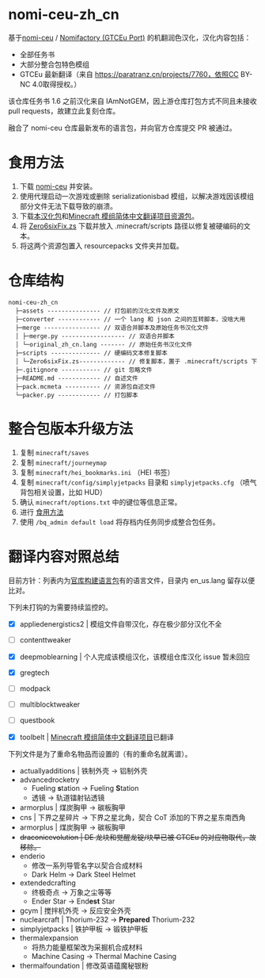 # nomi-ceu-zh_cn

基于[nomi-ceu](https://github.com/Nomi-CEu/Nomi-CEu) / [Nomifactory (GTCEu Port)](https://www.curseforge.com/minecraft/modpacks/nomi-ceu) 的机翻润色汉化，汉化内容包括：

- 全部任务书
- 大部分整合包特色模组
- GTCEu 最新翻译（来自 https://paratranz.cn/projects/7760，依照CC BY-NC 4.0取得授权。）

该仓库任务书 1.6 之前汉化来自 IAmNotGEM，因上游仓库打包方式不同且未接收 pull requests，故建立此复刻仓库。

融合了 nomi-ceu 仓库最新发布的语言包，并向官方仓库提交 PR 被通过。

# 食用方法

1. 下载 [nomi-ceu](https://github.com/Nomi-CEu/Nomi-CEu/releases) 并安装。
2. 使用代理启动一次游戏或删除 serializationisbad 模组，以解决游戏因该模组部分文件无法下载导致的崩溃。
3. 下载[本汉化包](https://github.com/zero6six/nomi-ceu-zh_cn/releases)和[Minecraft 模组简体中文翻译项目资源包](https://cfpa.site/)。
4. 将 [Zero6sixFix.zs](https://github.com/zero6six/nomi-ceu-zh_cn/tree/master/scripts/Zero6sixFix.zs) 下载并放入 .minecraft/scripts 路径以修复被硬编码的文本。
5. 将这两个资源包置入 resourcepacks 文件夹并加载。 

# 仓库结构

```text
nomi-ceu-zh_cn
  ├─assets --------------- // 打包前的汉化文件及原文
  ├─converter ------------ // 一个 lang 和 json 之间的互转脚本，没啥大用
  ├─merge ---------------- // 双语合并脚本及原始任务书汉化文件
  │ ├─merge.py ------------------ // 双语合并脚本
  │ └─original_zh_cn.lang ------- // 原始任务书汉化文件
  ├─scripts -------------- // 硬编码文本修复脚本
  │ └─Zero6sixFix.zs------------- // 修复脚本，置于 .minecraft/scripts 下
  ├─.gitignore ----------- // git 忽略文件
  ├─README.md ------------ // 自述文件
  ├─pack.mcmeta ---------- // 资源包自述文件
  └─packer.py ------------ // 打包脚本
```

# 整合包版本升级方法

1. 复制 `minecraft/saves`
2. 复制 `minecraft/journeymap`
3. 复制 `minecraft/hei_bookmarks.ini` （HEI 书签）
4. 复制 `minecraft/config/simplyjetpacks` 目录和 `simplyjetpacks.cfg` （喷气背包相关设置，比如 HUD）
5. 确认 `minecraft/options.txt` 中的键位等信息正常。
6. 进行 [食用方法](#食用方法)
7. 使用 `/bq_admin default load` 将存档内任务同步成整合包任务。

# 翻译内容对照总结

目前方针：列表内为[官库构建语言包](https://nightly.link/Nomi-CEu/Nomi-CEu/workflows/testbuildpack/main)有的语言文件，目录内 en_us.lang 留存以便比对。

下列未打钩的为需要持续监控的。

- [x] appliedenergistics2 | 模组文件自带汉化，存在极少部分汉化不全
- [ ] contenttweaker
- [x] deepmoblearning | 个人完成该模组汉化，该模组仓库汉化 issue 暂未回应
- [x] gregtech
- [ ] modpack
- [ ] multiblocktweaker
- [ ] questbook


- [x] toolbelt | [Minecraft 模组简体中文翻译项目](https://cfpa.site/)已翻译

下列文件是为了重命名物品而设置的（有的重命名就离谱）。

- actuallyadditions | 铁制外壳 -> 铝制外壳
- advancedrocketry
    - Fueling **s**tation -> Fueling **S**tation
    - 透镜 -> 轨道镭射钻透镜
- armorplus | 煤炭胸甲 -> 碳板胸甲
- cns | 下界之星碎片 -> 下界之星北角，契合 CoT 添加的下界之星东南西角
- armorplus | 煤炭胸甲 -> 碳板胸甲
- ~~draconicevolution | DE 龙块和觉醒龙锭/块早已被 GTCEu 的对应物取代，故移除。~~
- enderio
     - 修改一系列导管名字以契合合成材料
     - Dark Helm -> Dark Steel Helmet
- extendedcrafting
     - 终极奇点 -> 万象之尘等等
     - Ender Star -> End**est** Star
- gcym | 搅拌机外壳 -> 反应安全外壳
- nuclearcraft | Thorium-232 -> **Prepared** Thorium-232
- simplyjetpacks | 铁护甲板 -> 锻铁护甲板
- thermalexpansion
     - 将热力能量框架改为采掘机合成材料
     - Machine Casing -> Thermal Machine Casing
- thermalfoundation | 修改英语蕴魔秘银粉